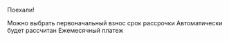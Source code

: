 Поехали!



Можно выбрать
	первоначальный взнос
	срок рассрочки
Автоматически будет рассчитан
	Ежемесячный платеж